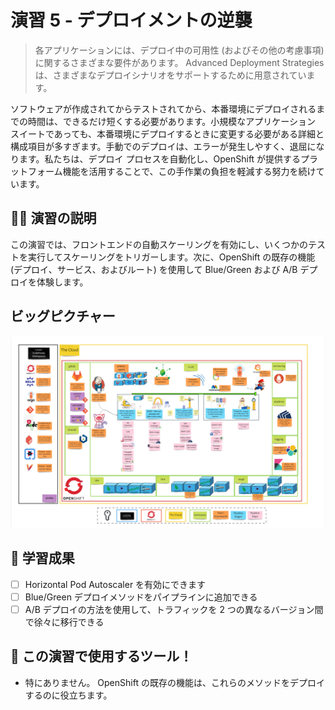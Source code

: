 # 演習 5 - デプロイメントの逆襲

> 各アプリケーションには、デプロイ中の可用性 (およびその他の考慮事項) に関するさまざまな要件があります。 Advanced Deployment Strategies は、さまざまなデプロイシナリオをサポートするために用意されています。

ソフトウェアが作成されてからテストされてから、本番環境にデプロイされるまでの時間は、できるだけ短くする必要があります。小規模なアプリケーション スイートであっても、本番環境にデプロイするときに変更する必要がある詳細と構成項目が多すぎます。手動でのデプロイは、エラーが発生しやすく、退屈になります。私たちは、デプロイ プロセスを自動化し、OpenShift が提供するプラットフォーム機能を活用することで、この手作業の負担を軽減する努力を続けています。

## 👨‍🍳 演習の説明

この演習では、フロントエンドの自動スケーリングを有効にし、いくつかのテストを実行してスケーリングをトリガーします。次に、OpenShift の既存の機能 (デプロイ、サービス、およびルート) を使用して Blue/Green および A/B デプロイを体験します。

## ビッグピクチャー

![big-picture-matomo](images/big-picture-matomo.jpg)

## 🔮 学習成果

- [ ] Horizontal Pod Autoscaler を有効にできます
- [ ] Blue/Green デプロイメソッドをパイプラインに追加できる
- [ ] A/B デプロイの方法を使用して、トラフィックを 2 つの異なるバージョン間で徐々に移行できる

## 🔨 この演習で使用するツール！

- 特にありません。 OpenShift の既存の機能は、これらのメソッドをデプロイするのに役立ちます。
